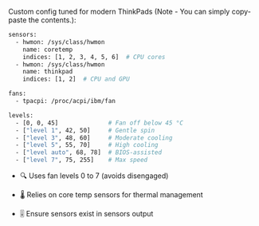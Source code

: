 Custom config tuned for modern ThinkPads (Note - You can simply copy-paste the contents.):

  ```bash
  sensors:
    - hwmon: /sys/class/hwmon
      name: coretemp
      indices: [1, 2, 3, 4, 5, 6]  # CPU cores
    - hwmon: /sys/class/hwmon
      name: thinkpad
      indices: [1, 2]  # CPU and GPU
  
  fans:
    - tpacpi: /proc/acpi/ibm/fan
  
  levels:
    - [0, 0, 45]              # Fan off below 45 °C
    - ["level 1", 42, 50]     # Gentle spin
    - ["level 3", 48, 60]     # Moderate cooling
    - ["level 5", 55, 70]     # High cooling
    - ["level auto", 68, 78]  # BIOS-assisted
    - ["level 7", 75, 255]    # Max speed
  ```

- 🔍 Uses fan levels 0 to 7 (avoids disengaged)

- 🌡️ Relies on core temp sensors for thermal management

- 🎚️ Ensure sensors exist in sensors output
